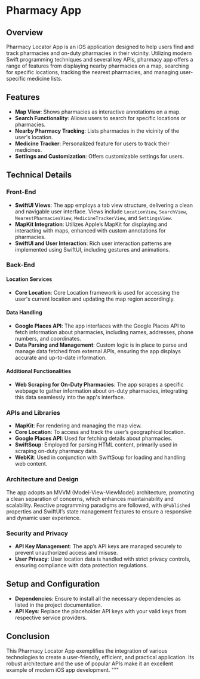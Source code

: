 # Pharmacy App

## Overview
Pharmacy Locator App is an iOS application designed to help users find and track pharmacies and on-duty pharmacies in their vicinity. Utilizing modern Swift programming techniques and several key APIs, pharmacy app offers a range of features from displaying nearby pharmacies on a map, searching for specific locations, tracking the nearest pharmacies, and managing user-specific medicine lists.

## Features
- **Map View**: Shows pharmacies as interactive annotations on a map.
- **Search Functionality**: Allows users to search for specific locations or pharmacies.
- **Nearby Pharmacy Tracking**: Lists pharmacies in the vicinity of the user's location.
- **Medicine Tracker**: Personalized feature for users to track their medicines.
- **Settings and Customization**: Offers customizable settings for users.

## Technical Details

### Front-End
- **SwiftUI Views**: The app employs a tab view structure, delivering a clean and navigable user interface. Views include `LocationView`, `SearchView`, `NearestPharmaciesView`, `MedicineTrackerView`, and `SettingsView`.
- **MapKit Integration**: Utilizes Apple’s MapKit for displaying and interacting with maps, enhanced with custom annotations for pharmacies.
- **SwiftUI and User Interaction**: Rich user interaction patterns are implemented using SwiftUI, including gestures and animations.

### Back-End

#### Location Services
- **Core Location**: Core Location framework is used for accessing the user's current location and updating the map region accordingly.

#### Data Handling
- **Google Places API**: The app interfaces with the Google Places API to fetch information about pharmacies, including names, addresses, phone numbers, and coordinates.
- **Data Parsing and Management**: Custom logic is in place to parse and manage data fetched from external APIs, ensuring the app displays accurate and up-to-date information.

#### Additional Functionalities
- **Web Scraping for On-Duty Pharmacies**: The app scrapes a specific webpage to gather information about on-duty pharmacies, integrating this data seamlessly into the app's interface.

### APIs and Libraries
- **MapKit**: For rendering and managing the map view.
- **Core Location**: To access and track the user’s geographical location.
- **Google Places API**: Used for fetching details about pharmacies.
- **SwiftSoup**: Employed for parsing HTML content, primarily used in scraping on-duty pharmacy data.
- **WebKit**: Used in conjunction with SwiftSoup for loading and handling web content.

### Architecture and Design
The app adopts an MVVM (Model-View-ViewModel) architecture, promoting a clean separation of concerns, which enhances maintainability and scalability. Reactive programming paradigms are followed, with `@Published` properties and SwiftUI’s state management features to ensure a responsive and dynamic user experience.

### Security and Privacy
- **API Key Management**: The app’s API keys are managed securely to prevent unauthorized access and misuse.
- **User Privacy**: User location data is handled with strict privacy controls, ensuring compliance with data protection regulations.

## Setup and Configuration
- **Dependencies**: Ensure to install all the necessary dependencies as listed in the project documentation.
- **API Keys**: Replace the placeholder API keys with your valid keys from respective service providers.

## Conclusion
This Pharmacy Locator App exemplifies the integration of various technologies to create a user-friendly, efficient, and practical application. Its robust architecture and the use of popular APIs make it an excellent example of modern iOS app development.
"""

